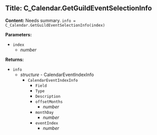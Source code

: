 ## Title: C_Calendar.GetGuildEventSelectionInfo

**Content:**
Needs summary.
`info = C_Calendar.GetGuildEventSelectionInfo(index)`

**Parameters:**
- `index`
  - *number*

**Returns:**
- `info`
  - *structure* - CalendarEventIndexInfo
    - `CalendarEventIndexInfo`
      - `Field`
      - `Type`
      - `Description`
      - `offsetMonths`
        - *number*
      - `monthDay`
        - *number*
      - `eventIndex`
        - *number*